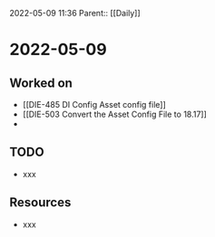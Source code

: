 2022-05-09 11:36
Parent:: [[Daily]]

# 2022-05-09

## Worked on

- [[DIE-485 DI Config Asset config file]]
- [[DIE-503 Convert the Asset Config File to 18.17]]
- 

## TODO

- xxx

## Resources

- xxx
